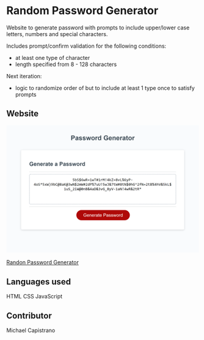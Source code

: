 # Random Password Generator

Website to generate password with prompts to include upper/lower case letters, numbers and special characters.

Includes prompt/confirm validation for the following conditions:
* at least one type of character
* length specified from 8 - 128 characters

Next iteration:
* logic to randomize order of but to include at least 1 type once to satisfy prompts

## Website

![Site Screenshot](/Develop/2022-06-05%2012_45_12-Password%20Generator.png)

[Randon Password Generator](https://mfactory88.github.io/random-pw-generator/Develop/)

## Languages used

HTML
CSS
JavaScript

## Contributor
Michael Capistrano

